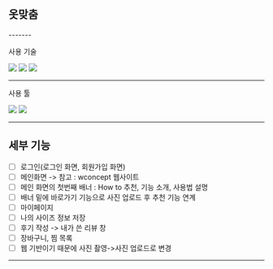 <h2>옷맞춤</h2>
-------

사용 기술

<img src="https://img.shields.io/badge/Spring-6DB33F?style=for-the-badge&logo=Spring&logoColor=white">
<img src="https://img.shields.io/badge/Spring Boot-6DB33F?style=for-the-badge&logo=Spring Boot&logoColor=white">
<img src="https://img.shields.io/badge/MySQL-4479A1?style=for-the-badge&logo=MySQL&logoColor=white">

-------

사용 툴

<img src="https://img.shields.io/badge/IntelliJ-000000?style=for-the-badge&logo=IntelliJ&logoColor=white">
<img src="https://img.shields.io/badge/Eclipse IDE-2C2255?style=for-the-badge&logo=Eclipse IDE&logoColor=white">

-------

<h2>세부 기능</h2>

- [ ] 로그인(로그인 화면, 회원가입 화면)
- [ ] 메인화면 -> 참고 : wconcept 웹사이트
- [ ] 메인 화면의 첫번째 배너 : How to 추천, 기능 소개, 사용법 설명
- [ ] 배너 밑에 바로가기 기능으로 사진 업로드 후 추천 기능 연계
- [ ] 마이페이지
- [ ] 나의 사이즈 정보 저장
- [ ] 후기 작성 -> 내가 쓴 리뷰 창
- [ ] 장바구니, 찜 목록
- [ ] 웹 기반이기 때문에 사진 촬영->사진 업로드로 변경
----------   
